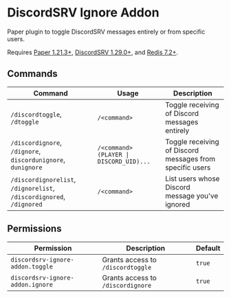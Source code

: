 # DiscordSRV Ignore Addon
Paper plugin to toggle DiscordSRV messages entirely or from specific users.

Requires [Paper 1.21.3+](https://papermc.io/software/paper), [DiscordSRV 1.29.0+](https://github.com/DiscordSRV/DiscordSRV/), and [Redis 7.2+](https://redis.io/).

## Commands
| Command                                                              | Usage                                   | Description                                              |
|----------------------------------------------------------------------|-----------------------------------------|----------------------------------------------------------|
| `/discordtoggle`, `/dtoggle`                                         | `/<command>`                            | Toggle receiving of Discord messages entirely            |
| `/discordignore`, `/dignore`, `discordunignore`, `dunignore`         | `/<command> (PLAYER \| DISCORD_UID)...` | Toggle receiving of Discord messages from specific users |
| `/discordignorelist`, `/dignorelist`, `/discordignored`, `/dignored` | `/<command>`                            | List users whose Discord message you've ignored          |

## Permissions
| Permission                       | Description                       | Default |
|----------------------------------|-----------------------------------|---------|
| `discordsrv-ignore-addon.toggle` | Grants access to `/discordtoggle` | `true`  |
| `discordsrv-ignore-addon.ignore` | Grants access to `/discordignore` | `true`  |

